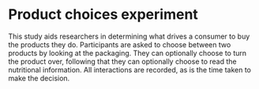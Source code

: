 # Product choices experiment
This study aids researchers in determining what drives a consumer to buy the products they do. Participants are asked to choose between two products by looking at the packaging. They can optionally choose to turn the product over, following that they can optionally choose to read the nutritional information. All interactions are recorded, as is the time taken to make the decision.
